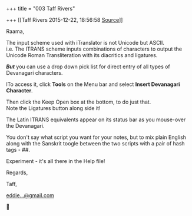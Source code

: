 +++
title = "003 Taff Rivers"

+++
[[Taff Rivers	2015-12-22, 18:56:58 [Source](https://groups.google.com/g/samskrita/c/BH0hyuGaiXk)]]



Raama,  
  
 The input scheme used with iTranslator is not Unicode but ASCII.  
i.e. The ITRANS scheme inputs combinations of characters to output the Unicode Roman Transliteration with its diacritics and ligatures.  
  
***But*** you can use a drop down pick list for direct entry of all types of Devanagari characters.  
  
lTo access it, click **Tools** on the Menu bar and select **Insert Devanagari Character**.  
  
Then click the Keep Open box at the bottom, to do just that.  
Note the Ligatures button along side it!  
  
The Latin ITRANS equivalents appear on its status bar as you mouse-over the Devanagari.  
  
You don't say what script you want for your notes, but to mix plain English along with the Sanskrit toogle between the two scripts with a pair of hash tags - ##.  
  
Experiment - it's all there in the Help file!  
  
 Regards,  
  
Taff,  
  
 [eddie...@gmail.com]()



